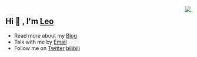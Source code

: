 <img align="right" src="https://github-readme-stats.vercel.app/api/top-langs/?username=runlin-wang&layout=compact" />

## Hi 👋 , I'm [Leo](https://runlin.live/)

- Read more about my [Blog](https://runlin.live/blog)
- Talk with me by [Email](mailto:leo@runlin.live)
- Follow me on [Twitter](https://twitter.com/Leo36363824) [bilibili](https://space.bilibili.com/294989861)
